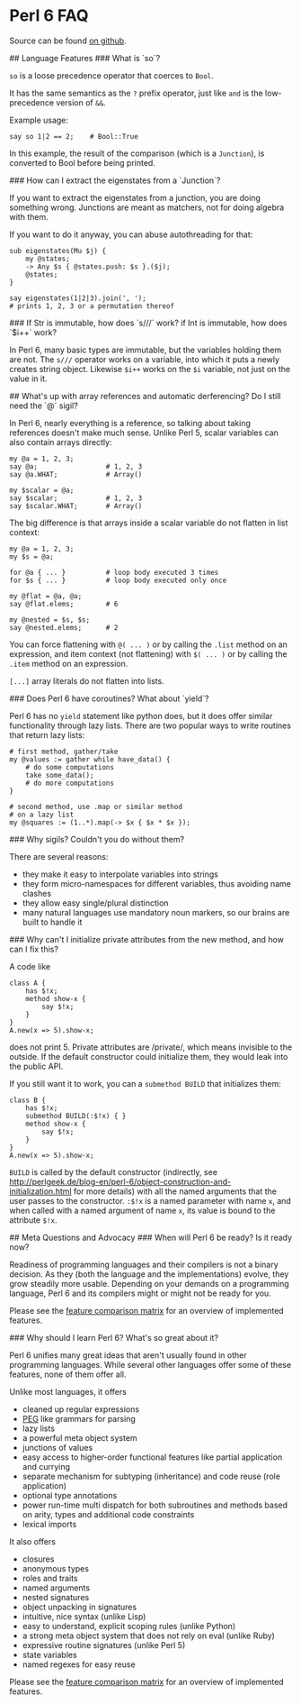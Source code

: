 # Perl 6 FAQ

Source can be found [on github](https://github.com/perl6/faq).

<span id="language" />
## Language Features

<span id="so" />
### What is `so`?

`so` is a loose precedence operator that coerces to `Bool`.

It has the same semantics as the `?` prefix operator, just like
`and` is the low-precedence version of `&&`.

Example usage:

    say so 1|2 == 2;    # Bool::True

In this example, the result of the comparison (which is a `Junction`), is
converted to Bool before being printed.

<span id="eigenstate" />
### How can I extract the eigenstates from a `Junction`?

If you want to extract the eigenstates from a junction, you are doing
something wrong. Junctions are meant as matchers, not for doing algebra
with them.

If you want to do it anyway, you can abuse autothreading for that:

    sub eigenstates(Mu $j) {
        my @states;
        -> Any $s { @states.push: $s }.($j);
        @states;
    }

    say eigenstates(1|2|3).join(', ');
    # prints 1, 2, 3 or a permutation thereof


<span id="immutable" />
### If Str is immutable, how does `s///` work? if Int is immutable, how does `$i++` work?

In Perl 6, many basic types are immutable, but the variables holding them are
not. The `s///` operator works on a variable, into which it puts a newly
creates string object. Likewise `$i++` works on the `$i` variable, not
just on the value in it.

<span id="ref" />
## What's up with array references and automatic derferencing? Do I still need the `@` sigil?

In Perl 6, nearly everything is a reference, so talking about taking
references doesn't make much sense. Unlike Perl 5, scalar variables
can also contain arrays directly:

    my @a = 1, 2, 3;
    say @a;                 # 1, 2, 3
    say @a.WHAT;            # Array()

    my $scalar = @a;
    say $scalar;            # 1, 2, 3
    say $scalar.WHAT;       # Array()

The big difference is that arrays inside a scalar variable do not flatten in
list context:

    my @a = 1, 2, 3;
    my $s = @a;

    for @a { ... }          # loop body executed 3 times
    for $s { ... }          # loop body executed only once

    my @flat = @a, @a;
    say @flat.elems;        # 6

    my @nested = $s, $s;
    say @nested.elems;      # 2

You can force flattening with `@( ... )` or by calling the `.list` method
on an expression, and item context (not flattening) with `$( ... )`
or by calling the `.item` method on an expression.

`[...]` array literals do not flatten into lists.


<span id="coroutine" />
### Does Perl 6 have coroutines? What about `yield`?

Perl 6 has no `yield` statement like python does, but it does offer similar
functionality through lazy lists. There are two popular ways to write
routines that return lazy lists:

    # first method, gather/take
    my @values := gather while have_data() {
        # do some computations
        take some_data();
        # do more computations
    }

    # second method, use .map or similar method
    # on a lazy list
    my @squares := (1..*).map(-> $x { $x * $x });

<span id="sigils" />
### Why sigils? Couldn't you do without them?

There are several reasons:

* they make it easy to interpolate variables into strings
* they form micro-namespaces for different variables, thus avoiding name clashes
* they allow easy single/plural distinction
* many natural languages use mandatory noun markers, so our brains are built to handle it

<span id="privattr">
### Why can't I initialize private attributes from the new method, and how can I fix this?

A code like

    class A {
        has $!x;
        method show-x {
            say $!x;
        }
    }
    A.new(x => 5).show-x;

does not print 5. Private attributes are /private/, which means invisible to
the outside. If the default constructor could initialize them, they would leak
into the public API.

If you still want it to work, you can a `submethod BUILD` that initializes
them:

    class B {
        has $!x;
        submethod BUILD(:$!x) { }
        method show-x {
            say $!x;
        }
    }
    A.new(x => 5).show-x;

`BUILD` is called by the default constructor (indirectly, see
http://perlgeek.de/blog-en/perl-6/object-construction-and-initialization.html
for more details) with all the named arguments that the user passes to the
constructor. `:$!x` is a named parameter with name `x`, and when called
with a named argument of name `x`, its value is bound to the attribute `$!x`.

<span id="meta" />
## Meta Questions and Advocacy

<span id="ready" />
### When will Perl 6 be ready? Is it ready now?

Readiness of programming languages and their compilers is not a binary
decision. As they (both the language and the implementations) evolve, they
grow steadily more usable. Depending on your demands on a programming
language, Perl 6 and its compilers might or might not be ready for you.

Please see the [feature comparison
matrix](http://perl6.org/compilers/features) for an overview of implemented
features.


<span id="features" />
### Why should I learn Perl 6? What's so great about it?

Perl 6 unifies many great ideas that aren't usually found in other programming
languages. While several other languages offer some of these features, none of
them offer all.

Unlike most languages, it offers

* cleaned up regular expressions
* [PEG](http://en.wikipedia.org/wiki/Parsing_expression_grammar) like grammars for parsing
* lazy lists
* a powerful meta object system
* junctions of values
* easy access to higher-order functional features like partial application and currying
* separate mechanism for subtyping (inheritance) and code reuse (role application)
* optional type annotations
* power run-time multi dispatch for both subroutines and methods based on
  arity, types and additional code constraints
* lexical imports

It also offers

* closures
* anonymous types
* roles and traits
* named arguments
* nested signatures
* object unpacking in signatures
* intuitive, nice syntax (unlike Lisp)
* easy to understand, explicit scoping rules (unlike Python)
* a strong meta object system that does not rely on eval (unlike Ruby)
* expressive routine signatures (unlike Perl 5)
* state variables
* named regexes for easy reuse

Please see the [feature comparison
matrix](http://perl6.org/compilers/features) for an overview of implemented
features.
